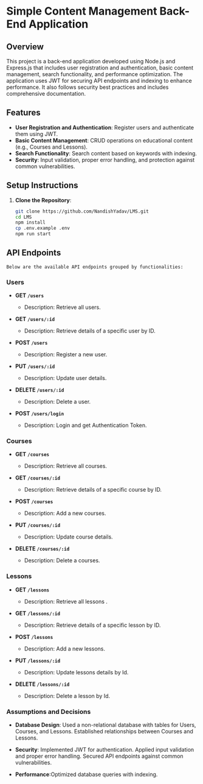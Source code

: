 # Simple Content Management Back-End Application

## Overview

This project is a back-end application developed using Node.js and Express.js that includes user registration and authentication, basic content management, search functionality, and performance optimization. The application uses JWT for securing API endpoints and indexing to enhance performance. It also follows security best practices and includes comprehensive documentation.

## Features

- **User Registration and Authentication**: Register users and authenticate them using JWT.
- **Basic Content Management**: CRUD operations on educational content (e.g., Courses and Lessons).
- **Search Functionality**: Search content based on keywords with indexing.
- **Security**: Input validation, proper error handling, and protection against common vulnerabilities.

## Setup Instructions

1. **Clone the Repository**:
   ```bash
   git clone https://github.com/NandishYadav/LMS.git
   cd LMS
   npm install
   cp .env.example .env
   npm run start
   ```

## API Endpoints
    Below are the available API endpoints grouped by functionalities:

### Users

- **GET `/users`**
  - Description: Retrieve all users.

- **GET `/users/:id`**
  - Description: Retrieve details of a specific user by ID.

- **POST `/users`**
  - Description: Register a new user.

- **PUT `/users/:id`**
  - Description: Update user details.

- **DELETE `/users/:id`**
  - Description: Delete a user.

- **POST `/users/login`**
  - Description: Login and get Authentication Token.
  


### Courses

- **GET `/courses`**
  - Description: Retrieve all courses.

- **GET `/courses/:id`**
  - Description: Retrieve details of a specific course by ID.

- **POST `/courses`**
  - Description: Add a new courses.

- **PUT `/courses/:id`**
  - Description: Update course details.

- **DELETE `/courses/:id`**
  - Description: Delete a courses.

### Lessons

- **GET `/lessons`**
  - Description: Retrieve all lessons .

- **GET `/lessons/:id`**
  - Description: Retrieve details of a specific lesson by ID.

- **POST `/lessons`**
  - Description: Add a new lessons.

- **PUT `/lessons/:id`**
  - Description: Update lessons details by Id.

- **DELETE `/lessons/:id`**
  - Description: Delete a lesson by Id.


### Assumptions and Decisions

- **Database Design**: Used a non-relational database with tables for Users, Courses, and Lessons. Established relationships between Courses and Lessons.

- **Security**: Implemented JWT for authentication. Applied input validation and proper error handling. Secured API endpoints against common vulnerabilities.
  
- **Performance**:Optimized database queries with indexing.